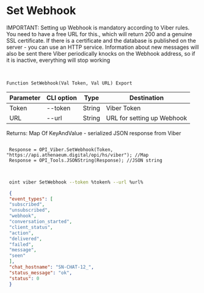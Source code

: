 ﻿---
sidebar_position: 1
---

# Set Webhook
IMPORTANT: Setting up Webhook is mandatory according to Viber rules. You need to have a free URL for this., which will return 200 and a genuine SSL certificate. If there is a certificate and the database is published on the server - you can use an HTTP service. Information about new messages will also be sent there Viber periodically knocks on the Webhook address, so if it is inactive, everything will stop working


<br/>


`Function SetWebhook(Val Token, Val URL) Export`

 | Parameter | CLI option | Type | Destination |
 |-|-|-|-|
 | Token | --token | String | Viber Token |
 | URL | --url | String | URL for setting up Webhook |

 
 Returns: Map Of KeyAndValue - serialized JSON response from Viber





```bsl title="Code example"
 
 Response = OPI_Viber.SetWebhook(Token, "https://api.athenaeum.digital/opi/hs/viber"); //Map
 Response = OPI_Tools.JSONString(Response); //JSON string
 
```
	


```sh title="CLI command example"
 
 oint viber SetWebhook --token %token% --url %url%

```

```json title="Result"
 {
 "event_types": [
 "subscribed",
 "unsubscribed",
 "webhook",
 "conversation_started",
 "client_status",
 "action",
 "delivered",
 "failed",
 "message",
 "seen"
 ],
 "chat_hostname": "SN-CHAT-12_",
 "status_message": "ok",
 "status": 0
 }
```

